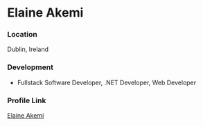 # Elaine Akemi

### Location

Dublin, Ireland

### Development

- Fullstack Software Developer, .NET Developer, Web Developer

### Profile Link

[Elaine Akemi](https://github.com/elaineakemi)

###
